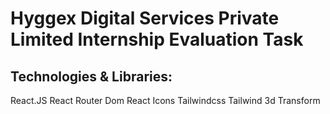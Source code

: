 # Hyggex Digital Services Private Limited Internship Evaluation Task

## Technologies & Libraries:

React.JS
React Router Dom
React Icons
Tailwindcss
Tailwind 3d Transform


